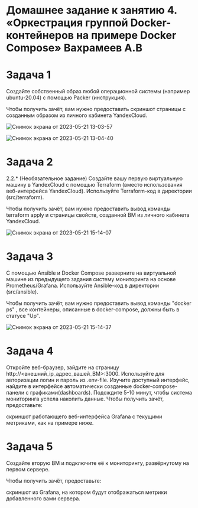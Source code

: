 # Домашнее задание к занятию 4. «Оркестрация группой Docker-контейнеров на примере Docker Compose» Вахрамеев А.В

# Задача 1

Создайте собственный образ любой операционной системы (например ubuntu-20.04) с помощью Packer (инструкция).

Чтобы получить зачёт, вам нужно предоставить скриншот страницы с созданным образом из личного кабинета YandexCloud.

![Снимок экрана от 2023-05-21 13-03-57](https://github.com/alexnet123/homeworks/assets/75438030/4c8fefd9-e89b-4485-a6f4-3168c530426e)

![Снимок экрана от 2023-05-21 13-04-40](https://github.com/alexnet123/homeworks/assets/75438030/eaed1296-4360-4926-a482-4ca58730477f)

# Задача 2

2.2.* (Необязательное задание)
Создайте вашу первую виртуальную машину в YandexCloud с помощью Terraform (вместо использования веб-интерфейса YandexCloud). Используйте Terraform-код в директории (src/terraform).

Чтобы получить зачёт, вам нужно предоставить вывод команды terraform apply и страницы свойств, созданной ВМ из личного кабинета YandexCloud.

![Снимок экрана от 2023-05-21 15-14-07](https://github.com/alexnet123/homeworks/assets/75438030/b07d4cf5-3563-472c-8fe5-3b3d9226284e)


# Задача 3

С помощью Ansible и Docker Compose разверните на виртуальной машине из предыдущего задания систему мониторинга на основе Prometheus/Grafana. Используйте Ansible-код в директории (src/ansible).

Чтобы получить зачёт, вам нужно предоставить вывод команды "docker ps" , все контейнеры, описанные в docker-compose, должны быть в статусе "Up".

![Снимок экрана от 2023-05-21 15-14-37](https://github.com/alexnet123/homeworks/assets/75438030/b144b115-883c-4348-9a04-d4b6f0a139dd)


# Задача 4

Откройте веб-браузер, зайдите на страницу http://<внешний_ip_адрес_вашей_ВМ>:3000.
Используйте для авторизации логин и пароль из .env-file.
Изучите доступный интерфейс, найдите в интерфейсе автоматически созданные docker-compose-панели с графиками(dashboards).
Подождите 5-10 минут, чтобы система мониторинга успела накопить данные.
Чтобы получить зачёт, предоставьте:

скриншот работающего веб-интерфейса Grafana с текущими метриками, как на примере ниже.


# Задача 5

Создайте вторую ВМ и подключите её к мониторингу, развёрнутому на первом сервере.

Чтобы получить зачёт, предоставьте:

скриншот из Grafana, на котором будут отображаться метрики добавленного вами сервера.
